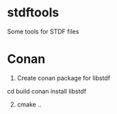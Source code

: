 # stdftools
Some tools for STDF files

# Conan
1. Create conan package for libstdf

cd build
conan install libstdf

2. cmake ..

